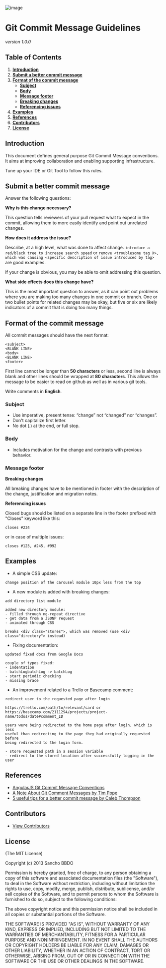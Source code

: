 ![image](https://dl.dropboxusercontent.com/u/2402696/external/logo-sancho.png)

# Git Commit Message Guidelines

*version 1.0.0*

## Table of Contents
1. [**Introduction**](#introduction)
1. [**Submit a better commit message**](#submit-a-better-commit-message)
1. [**Format of the commit message**](#format-of-the-commit-message)
	- [**Subject**](#subject)
	- [**Body**](#body)
	- [**Message footer**](#message-footer)
	- [**Breaking changes**](#breaking-changes)
	- [**Referencing issues**](#referencing-issues)
1. [**Examples**](#examples)
1. [**References**](#references)
1. [**Contributors**](#contributors)
1. [**License**](#license)

## Introduction
This document defines general purpose Git Commit Message conventions. It aims at
improving collaboration and enabling supporting infrastructure.

Tune up your IDE or Git Tool to follow this rules.

## Submit a better commit message
Answer the following questions:

**Why is this change necessary?**

This question tells reviewers of your pull request what to expect in the commit, allowing them to more easily identify and point out unrelated changes.

**How does it address the issue?**

Describe, at a high level, what was done to affect change.
```introduce a red/black tree to increase search speed``` or ```remove <troublesome tag X>, which was causing <specific description of issue introduced by tag>``` are good examples.

If your change is obvious, you may be able to omit addressing this question.

**What side effects does this change have?**

This is the most important question to answer, as it can point out problems where you are making too many changes in one commit or branch. One or two bullet points for related changes may be okay, but five or six are likely indicators of a commit that is doing too many things.

## Format of the commit message
All commit messages should have the next format:

```
<subject>
<BLANK LINE>
<body>
<BLANK LINE>
<footer>
```

First line cannot be longer than **50 characters** or less, second line is always blank and other lines should be wrapped at **80 characters**. This allows the message to be easier to read on github as well as in various git tools.

Write comments in **English**.

### Subject
- Use imperative, present tense: “change” not “changed” nor “changes”.
- Don't capitalize first letter.
- No dot (.) at the end, or full stop.

### Body
- Includes motivation for the change and contrasts with previous behavior.

### Message footer
**Breaking changes**

All breaking changes have to be mentioned in footer with the description of the change, justification and migration notes.

**Referencing issues**

Closed bugs should be listed on a separate line in the footer prefixed with "Closes" keyword like this:

```
closes #234
```

or in case of multiple issues:

```
closes #123, #245, #992
```

## Examples
- A simple CSS update:

```
change position of the carousel module 10px less from the top
```

- A new module is added with breaking changes:

```
add directory list module

added new directory module:
- filled through ng-repeat directive
- get data from a JSONP request
- animated through CSS

breaks <div class="stores">, which was removed (use <div class="directory"> instead)
```

- Fixing documentation:

```
updated fixed docs from Google Docs

couple of typos fixed:
- indentation
- batchLogbatchLog -> batchLog
- start periodic checking
- missing brace
```

- An improvement related to a Trello or Basecamp comment:

```
redirect user to the requested page after login

https://trello.com/path/to/relevant/card or
https://basecamp.com/2111294/projects/project-name/todos/date#comment_ID

users were being redirected to the home page after login, which is less
useful than redirecting to the page they had originally requested before
being redirected to the login form.

- store requested path in a session variable
- redirect to the stored location after successfully logging in the user
```

## References

- [AngularJS Git Commit Message Conventions](https://docs.google.com/a/sanchobbdo.com.co/document/d/1QrDFcIiPjSLDn3EL15IJygNPiHORgU1_OOAqWjiDU5Y/edit#)
- [A Note About Git Comment Messages by Tim Pope](http://tbaggery.com/2008/04/19/a-note-about-git-commit-messages.html)
- [5 useful tips for a better commit message by Caleb Thompson](http://robots.thoughtbot.com/post/48933156625/5-useful-tips-for-a-better-commit-message)

## Contributors

  - [View Contributors](../../../graphs/contributors)

## License

(The MIT License)

Copyright (c) 2013 Sancho BBDO

Permission is hereby granted, free of charge, to any person obtaining a copy of
this software and associated documentation files (the "Software"), to deal in
the Software without restriction, including without limitation the rights to
use, copy, modify, merge, publish, distribute, sublicense, and/or sell copies of
the Software, and to permit persons to whom the Software is furnished to do so,
subject to the following conditions:

The above copyright notice and this permission notice shall be included in all
copies or substantial portions of the Software.

THE SOFTWARE IS PROVIDED "AS IS", WITHOUT WARRANTY OF ANY KIND, EXPRESS OR
IMPLIED, INCLUDING BUT NOT LIMITED TO THE WARRANTIES OF MERCHANTABILITY, FITNESS
FOR A PARTICULAR PURPOSE AND NONINFRINGEMENT. IN NO EVENT SHALL THE AUTHORS OR
COPYRIGHT HOLDERS BE LIABLE FOR ANY CLAIM, DAMAGES OR OTHER LIABILITY, WHETHER
IN AN ACTION OF CONTRACT, TORT OR OTHERWISE, ARISING FROM, OUT OF OR IN
CONNECTION WITH THE SOFTWARE OR THE USE OR OTHER DEALINGS IN THE SOFTWARE.
